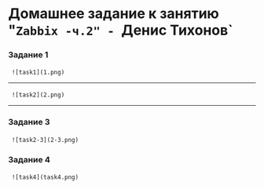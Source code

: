# Домашнее задание к занятию "`Zabbix -ч.2" - `Денис Тихонов`

### Задание 1

`
![task1](1.png)`


---



`
![task2](2.png)`


---

### Задание 3

`
![task2-3](2-3.png)`

### Задание 4

`
![task4](task4.png)`






